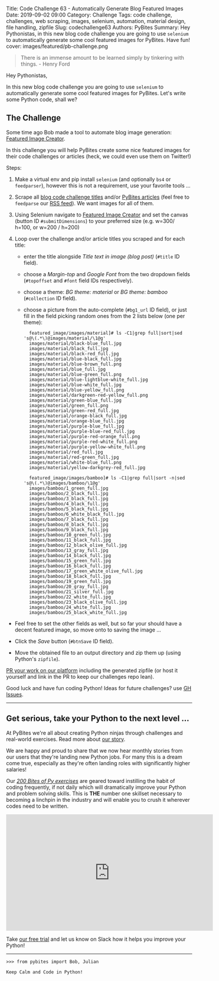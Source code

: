 Title: Code Challenge 63 - Automatically Generate Blog Featured Images
Date: 2019-09-02 09:00
Category: Challenge
Tags: code challenge, challenges, web scraping, images, selenium, automation, material design, file handling, zipfile
Slug: codechallenge63
Authors: PyBites
Summary: Hey Pythonistas, in this new blog code challenge you are going to use `selenium` to automatically generate some cool featured images for PyBites. Have fun!
cover: images/featured/pb-challenge.png

> There is an immense amount to be learned simply by tinkering with things. - Henry Ford

Hey Pythonistas,

In this new blog code challenge you are going to use `selenium` to automatically generate some cool featured images for PyBites. Let's write some Python code, shall we?

## The Challenge

Some time ago Bob made a tool to automate blog image generation: [Featured Image Creator](http://projects.bobbelderbos.com/featured_image/).

In this challenge you will help PyBites create some nice featured images for their code challenges or articles (heck, we could even use them on Twitter!)

Steps:

1. Make a virtual env and pip install `selenium` (and optionally `bs4` or `feedparser`), however this is not a requirement, use your favorite tools ...

2. Scrape all [blog code challenge titles](https://pybit.es/pages/challenges.html) and/or [PyBites articles](https://pybit.es/archives.html) (feel free to `feedparse` our [RSS feed](https://pybit.es/feeds/all.rss.xml)). We want images for all of them.

3. Using Selenium navigate to [Featured Image Creator](http://projects.bobbelderbos.com/featured_image/) and set the canvas (button ID `#submitDimensions`) to your preferred size (e.g. w=300/ h=100, or w=200 / h=200)

4. Loop over the challenge and/or article titles you scraped and for each title:

	- enter the title alongside _Title text in image (blog post)_ (`#title` ID field).

	- choose a _Margin-top_ and _Google Font_ from the two dropdown fields (`#topoffset` and `#font` field IDs respectively).

	- choose a theme: _BG theme: material_ or _BG theme: bamboo_ (`#collection` ID field).

	- choose a picture from the auto-complete (`#bg1_url` ID field), or just fill in the field picking random ones from the 2 lists below (one per theme):

			featured_image/images/material]# ls -C1|grep full|sort|sed 's@\(.*\)@images/material/\1@g'
			images/material/black-blue_full.jpg
			images/material/black_full.jpg
			images/material/black-red_full.jpg
			images/material/blue-black_full.jpg
			images/material/blue-brown_full.png
			images/material/blue_full.jpg
			images/material/blue-green_full.png
			images/material/blue-lightblue-white_full.jpg
			images/material/blue-white_full.jpg
			images/material/blue-yellow_full.png
			images/material/darkgreen-red-yellow_full.png
			images/material/green-blue_full.jpg
			images/material/green_full.png
			images/material/green-red_full.jpg
			images/material/orange-black_full.jpg
			images/material/orange-blue_full.jpg
			images/material/purple-blue_full.jpg
			images/material/purple-blue-red_full.jpg
			images/material/purple-red-orange_full.png
			images/material/purple-red-white_full.png
			images/material/purple-yellow-white_full.png
			images/material/red_full.jpg
			images/material/red-green_full.jpg
			images/material/white-blue_full.png
			images/material/yellow-darkgrey-red_full.jpg

			featured_image/images/bamboo]# ls -C1|grep full|sort -n|sed 's@\(.*\)@images/bamboo/\1@g'
			images/bamboo/1_green_full.jpg
			images/bamboo/2_black_full.jpg
			images/bamboo/3_black_full.jpg
			images/bamboo/4_black_full.jpg
			images/bamboo/5_black_full.jpg
			images/bamboo/6_white_black_full.jpg
			images/bamboo/7_black_full.jpg
			images/bamboo/8_black_full.jpg
			images/bamboo/9_black_full.jpg
			images/bamboo/10_green_full.jpg
			images/bamboo/11_black_full.jpg
			images/bamboo/12_black_olive_full.jpg
			images/bamboo/13_gray_full.jpg
			images/bamboo/14_black_full.jpg
			images/bamboo/15_green_full.jpg
			images/bamboo/16_black_full.jpg
			images/bamboo/17_green_white_olive_full.jpg
			images/bamboo/18_black_full.jpg
			images/bamboo/19_green_full.jpg
			images/bamboo/20_gray_full.jpg
			images/bamboo/21_silver_full.jpg
			images/bamboo/22_white_full.jpg
			images/bamboo/23_black_olive_full.jpg
			images/bamboo/24_white_full.jpg
			images/bamboo/25_black_white_full.jpg

- Feel free to set the other fields as well, but so far your should have a decent featured image, so move onto to saving the image ...

- Click the _Save_ button (`#btnSave` ID field).

- Move the obtained file to an output directory and zip them up (using Python's `zipfile`).

[PR your work on our platform](https://codechalleng.es/challenges/63/) including the generated zipfile (or host it yourself and link in the PR to keep our challenges repo lean).

Good luck and have fun coding Python! Ideas for future challenges? use [GH Issues](https://github.com/pybites/challenges/issues).

---

## Get serious, take your Python to the next level ...

At PyBites we're all about creating Python ninjas through challenges and real-world exercises. Read more about [our story](https://pybit.es/special-learning-python.html).

We are happy and proud to share that we now hear monthly stories from our users that they're landing new Python jobs. For many this is a dream come true, especially as they're often landing roles with significantly higher salaries!

Our _[200 Bites of Py exercises](https://codechalleng.es/bites/)_ are geared toward instilling the habit of coding frequently, if not daily which will dramatically improve your Python and problem solving skills. This is __THE__ number one skillset necessary to becoming a linchpin in the industry and will enable you to crush it wherever codes need to be written.

<iframe width="560" height="315" src="https://www.youtube.com/embed/5AQg2UxvXbI" frameborder="0" allow="accelerometer; autoplay; encrypted-media; gyroscope; picture-in-picture" allowfullscreen></iframe>

Take [our free trial](https://codechalleng.es) and let us know on Slack how it helps you improve your Python!

---

	>>> from pybites import Bob, Julian

	Keep Calm and Code in Python!

